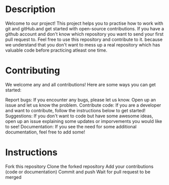 # Description
Welcome to our project! This project helps you to practise how to work with git and gitHub.and get started with open-source contributions. If you have a github account and don't know which repository you want to send your first pull request to. Feel free to use this repository and contribute to it. because we understand that you don't want to mess up a real repository which has valuable code before practicing atleast one time.

# Contributing
We welcome any and all contributions! Here are some ways you can get started:

Report bugs: If you encounter any bugs, please let us know. Open up an issue and let us know the problem.
Contribute code: If you are a developer and want to contribute, follow the instructions below to get started!
Suggestions: If you don't want to code but have some awesome ideas, open up an issue explaining some updates or imporvements you would like to see!
Documentation: If you see the need for some additional documentation, feel free to add some!

# Instructions
Fork this repository 
Clone the forked repository
Add your contributions (code or documentation)
Commit and push
Wait for pull request to be merged
